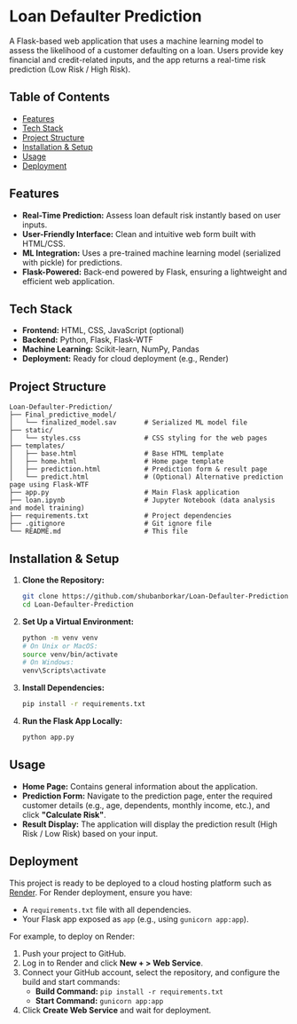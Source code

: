 
# Loan Defaulter Prediction

A Flask-based web application that uses a machine learning model to assess the likelihood of a customer defaulting on a loan. Users provide key financial and credit-related inputs, and the app returns a real-time risk prediction (Low Risk / High Risk).

## Table of Contents

- [Features](#features)
- [Tech Stack](#tech-stack)
- [Project Structure](#project-structure)
- [Installation & Setup](#installation--setup)
- [Usage](#usage)
- [Deployment](#deployment)

## Features

- **Real-Time Prediction:** Assess loan default risk instantly based on user inputs.
- **User-Friendly Interface:** Clean and intuitive web form built with HTML/CSS.
- **ML Integration:** Uses a pre-trained machine learning model (serialized with pickle) for predictions.
- **Flask-Powered:** Back-end powered by Flask, ensuring a lightweight and efficient web application.

## Tech Stack

- **Frontend:** HTML, CSS, JavaScript (optional)
- **Backend:** Python, Flask, Flask-WTF
- **Machine Learning:** Scikit-learn, NumPy, Pandas
- **Deployment:** Ready for cloud deployment (e.g., Render)

## Project Structure

```
Loan-Defaulter-Prediction/
├── Final_predictive_model/
│   └── finalized_model.sav       # Serialized ML model file
├── static/
│   └── styles.css                # CSS styling for the web pages
├── templates/
│   ├── base.html                 # Base HTML template
│   ├── home.html                 # Home page template
│   ├── prediction.html           # Prediction form & result page
│   └── predict.html              # (Optional) Alternative prediction page using Flask-WTF
├── app.py                        # Main Flask application
├── loan.ipynb                    # Jupyter Notebook (data analysis and model training)
├── requirements.txt              # Project dependencies
├── .gitignore                    # Git ignore file
└── README.md                     # This file
```

## Installation & Setup

1. **Clone the Repository:**
   ```bash
   git clone https://github.com/shubanborkar/Loan-Defaulter-Prediction.git
   cd Loan-Defaulter-Prediction
   ```

2. **Set Up a Virtual Environment:**
   ```bash
   python -m venv venv
   # On Unix or MacOS:
   source venv/bin/activate
   # On Windows:
   venv\Scripts\activate
   ```

3. **Install Dependencies:**
   ```bash
   pip install -r requirements.txt
   ```

4. **Run the Flask App Locally:**
   ```bash
   python app.py
   ```

## Usage

- **Home Page:** Contains general information about the application.
- **Prediction Form:** Navigate to the prediction page, enter the required customer details (e.g., age, dependents, monthly income, etc.), and click **"Calculate Risk"**.
- **Result Display:** The application will display the prediction result (High Risk / Low Risk) based on your input.

## Deployment

This project is ready to be deployed to a cloud hosting platform such as [Render](https://render.com). For Render deployment, ensure you have:
- A `requirements.txt` file with all dependencies.
- Your Flask app exposed as `app` (e.g., using `gunicorn app:app`).

For example, to deploy on Render:
1. Push your project to GitHub.
2. Log in to Render and click **New + > Web Service**.
3. Connect your GitHub account, select the repository, and configure the build and start commands:
   - **Build Command:** `pip install -r requirements.txt`
   - **Start Command:** `gunicorn app:app`
4. Click **Create Web Service** and wait for deployment.

